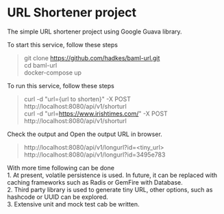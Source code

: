 # URL Shortener project
The simple URL shortener project using Google Guava library. 

To start this service, follow these steps
>git clone https://github.com/hadkes/baml-url.git </br>
>cd baml-url</br>
>docker-compose up </br>

To run this service, follow these steps
>curl -d "url={url to shorten}" -X POST http://localhost:8080/api/v1/shorturl </br>
>curl -d "url=https://www.irishtimes.com/" -X POST http://localhost:8080/api/v1/shorturl</br>

Check the output and Open the output URL in browser.</br>
>http://localhost:8080/api/v1/longurl?id=<tiny_url> </br>
>http://localhost:8080/api/v1/longurl?id=3495e783 </br>
 

<P>
With more time following can be done
</br>1. At present, volatile persistence is used. In future, it can be replaced with caching frameworks
such as Radis or GemFire with Database.
</br>2. Third party library is used to generate tiny URL, other options, such as hashcode or UUID 
can be explored.
</br>3. Extensive unit and mock test cab be written. 
</P>